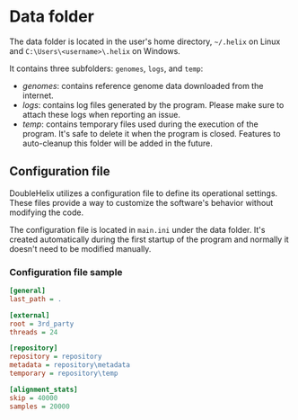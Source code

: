 # Data folder

The data folder is located in the user's home directory, `~/.helix` on Linux and `C:\Users\<username>\.helix` on Windows.

It contains three subfolders: `genomes`, `logs`, and `temp`:
- *genomes*: contains reference genome data downloaded from the internet.
- *logs*: contains log files generated by the program. Please make sure to attach these logs when reporting an issue.
- *temp*: contains temporary files used during the execution of the program. It's safe to delete it when the program is closed. Features to auto-cleanup this folder will be added in the future.

## Configuration file
DoubleHelix utilizes a configuration file to define its operational settings. These files provide a way to customize the software's behavior without modifying the code.

The configuration file is located in `main.ini` under the data folder. It's created automatically during the first startup of the program and normally it doesn't need to be modified manually.

### Configuration file sample

```ini
[general]
last_path = .

[external]
root = 3rd_party
threads = 24

[repository]
repository = repository
metadata = repository\metadata
temporary = repository\temp

[alignment_stats]
skip = 40000
samples = 20000
```